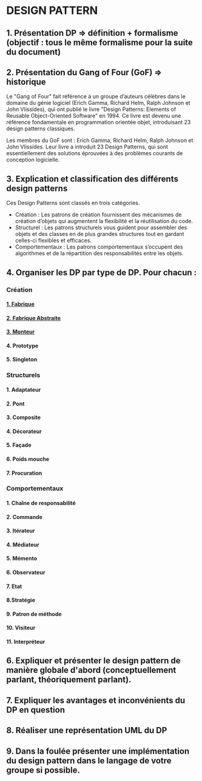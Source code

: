 # DESIGN PATTERN

## 1. Présentation DP => définition + formalisme (objectif : tous le même formalisme pour la suite du document)

## 2. Présentation du Gang of Four (GoF) => historique
   Le "Gang of Four" fait référence à un groupe d’auteurs célèbres dans le domaine du génie logiciel (Erich Gamma, Richard Helm, Ralph Johnson et John Vlissides), qui ont publié le livre "Design Patterns: Elements of Reusable Object-Oriented Software" en 1994. Ce livre est devenu une référence fondamentale en programmation orientée objet, introduisant 23 design patterns classiques.

Les membres du GoF sont : 
Erich Gamma, Richard Helm, Ralph Johnson et John Vlissides. 
Leur livre a introduit 23 Design Patterns, qui sont essentiellement des solutions éprouvées à des problèmes courants de conception logicielle.

## 3. Explication et classification des différents design patterns

Ces Design Patterns sont classés en trois catégories.
- Création : Les patrons de création fournissent des mécanismes de création d’objets qui augmentent la flexibilité et la réutilisation du code.
- Structurel : Les patrons structurels vous guident pour assembler des objets et des classes en de plus grandes structures tout en gardant celles-ci flexibles et efficaces.
- Comportementaux : Les patrons comportementaux s’occupent des algorithmes et de la répartition des responsabilités entre les objets.

## 4. Organiser les DP par type de DP. Pour chacun :
### __Création__
#### [1. Fabrique](https://github.com/YaelBusser/MDS-Design-Pattern-PHP-Groupe-1/blob/main/Design-Patterns/Creation/Fabrique.md)
#### [2. Fabrique Abstraite](https://github.com/YaelBusser/MDS-Design-Pattern-PHP-Groupe-1/blob/main/Design-Patterns/Creation/FabriqueAbstraite.md)
#### [3. Monteur](https://github.com/YaelBusser/MDS-Design-Pattern-PHP-Groupe-1/blob/main/Design-Patterns/Creation/Monteur.md)
#### 4. Prototype
#### 5. Singleton

### Structurels
#### 1. Adaptateur
#### 2. Pont
#### 3. Composite
#### 4. Décorateur
#### 5. Façade
#### 6. Poids mouche
#### 7. Procuration

### Comportementaux
#### 1. Chaîne de responsabilité
#### 2. Commande 
#### 3. Itérateur
#### 4. Médiateur
#### 5. Mémento
#### 6. Observateur
#### 7. Etat
#### 8.Stratégie
#### 9. Patron de méthode
#### 10. Visiteur
#### 11. Interpréteur
    
## 6. Expliquer et présenter le design pattern de manière globale d'abord (conceptuellement parlant, théoriquement parlant).

## 7. Expliquer les avantages et inconvénients du DP en question

## 8. Réaliser une représentation UML du DP

## 9. Dans la foulée présenter une implémentation du design pattern dans le langage de votre groupe si possible.
